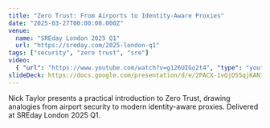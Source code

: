 ```yaml
---
title: "Zero Trust: From Airports to Identity-Aware Proxies"
date: "2025-03-27T00:00:00.000Z"
venue:
  name: "SREday London 2025 Q1"
  url: "https://sreday.com/2025-london-q1"
tags: ["security", "zero trust", "sre"]
video:
  { "url": "https://www.youtube.com/watch?v=g126UIGo2t4", "type": "youtube" }
slideDeck: https://docs.google.com/presentation/d/e/2PACX-1vQjO55qjKAN1SgNQMg1WcecU3w0_dVm7eQpUoBoUSrMwPzTYDvVfqsmB9OL1XMDdEoSwWpO-IMKLMTH/pub?start=false&loop=false&delayms=5000&slide=id.p
---
```


Nick Taylor presents a practical introduction to Zero Trust, drawing analogies from airport security to modern identity-aware proxies. Delivered at SREday London 2025 Q1.
